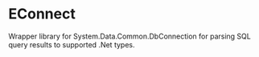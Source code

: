 # EConnect
Wrapper library for System.Data.Common.DbConnection for parsing SQL query results to supported .Net types.

